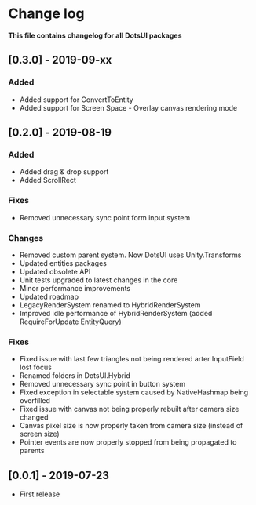 # Change log

**This file contains changelog for all DotsUI packages**

## [0.3.0] - 2019-09-xx

### Added

* Added support for ConvertToEntity
* Added support for Screen Space - Overlay canvas rendering mode


## [0.2.0] - 2019-08-19

### Added

* Added drag & drop support
* Added ScrollRect

### Fixes

* Removed unnecessary sync point form input system

### Changes

* Removed custom parent system. Now DotsUI uses Unity.Transforms
* Updated entities packages
* Updated obsolete API
* Unit tests upgraded to latest changes in the core
* Minor performance improvements
* Updated roadmap
* LegacyRenderSystem renamed to HybridRenderSystem
* Improved idle performance of HybridRenderSystem (added RequireForUpdate EntityQuery)

### Fixes

* Fixed issue with last few triangles not being rendered arter InputField lost focus
* Renamed folders in DotsUI.Hybrid
* Removed unnecessary sync point in button system
* Fixed exception in selectable system caused by NativeHashmap being overfilled
* Fixed issue with canvas not being properly rebuilt after camera size changed
* Canvas pixel size is now properly taken from camera size (instead of screen size)
* Pointer events are now properly stopped from being propagated to parents


## [0.0.1] - 2019-07-23

 * First release